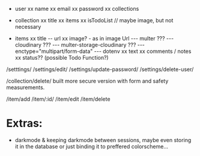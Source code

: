 <!-- Models -->

- user
  xx name
  xx email
  xx password
  xx collections

- collection
  xx title
  xx items
  xx isTodoList
  // maybe image, but not necessary

- items
  xx title
  -- url
  xx image? - as in image Url
  --- multer ???
  --- cloudinary ???
  --- multer-storage-cloudinary ???
  --- enctype="multipart/form-data"
  --- dotenv
  xx text
  xx comments / notes
  xx status?? (possible Todo Function?)

<!-- Routes -->

<!-- /Home -->

/setttings/
/settings/edit/
/settings/update-password/
/settings/delete-user/

<!-- /collection/all -->
<!-- /collection/:id/ -->
<!-- /collection/add -->
<!-- /collection/edit -->
<!-- /collection/delete -->

/collection/delete/ built more secure version with form and safety measurements.

/item/add
/item/:id/
/item/edit
/item/delete

# Extras:

- darkmode & keeping darkmode between sessions, maybe even storing it in the database or just binding it to preffered colorscheme...
